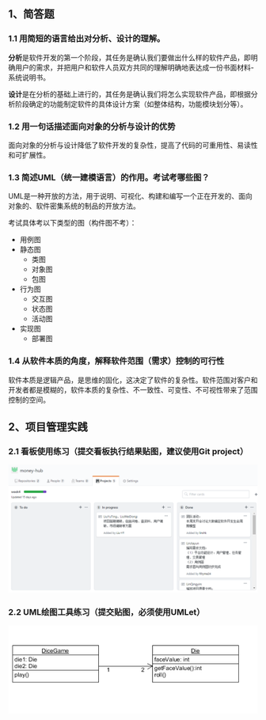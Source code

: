 ## 1、简答题

### 1.1 用简短的语言给出对分析、设计的理解。

**分析**是软件开发的第一个阶段，其任务是确认我们要做出什么样的软件产品，即明确用户的需求，并把用户和软件人员双方共同的理解明确地表达成一份书面材料-系统说明书。

**设计**是在分析的基础上进行的，其任务是确认我们将怎么实现软件产品，即根据分析阶段确定的功能制定软件的具体设计方案（如整体结构，功能模块划分等）。



### 1.2 用一句话描述面向对象的分析与设计的优势

面向对象的分析与设计降低了软件开发的复杂性，提高了代码的可重用性、易读性和可扩展性。



### 1.3 简述UML（统一建模语言）的作用。考试考哪些图？

UML是一种开放的方法，用于说明、可视化、构建和编写一个正在开发的、面向对象的、软件密集系统的制品的开放方法。

考试具体考以下类型的图（构件图不考）：

- 用例图
- 静态图
  - 类图
  - 对象图
  - 包图
- 行为图
  - 交互图
  - 状态图
  - 活动图
- 实现图
  - 部署图



### 1.4 从软件本质的角度，解释软件范围（需求）控制的可行性

软件本质是逻辑产品，是思维的固化，这决定了软件的复杂性。软件范围对客户和开发者都是模糊的，软件本质的复杂性、不一致性、可变性、不可视性带来了范围控制的空间。



## 2、项目管理实践

### 2.1 看板使用练习（提交看板执行结果贴图，建议使用Git project）

![hw2-1-看板](images/hw2-1-%E7%9C%8B%E6%9D%BF.png)

### 2.2 UML绘图工具练习（提交贴图，必须使用UMLet）

![hw2-2-uml](images/hw2-2-uml.png)